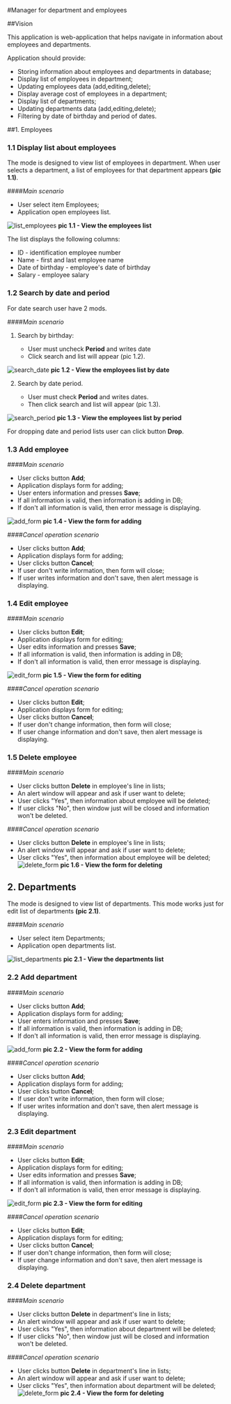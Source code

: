 #Manager for department and employees

##Vision

This application is web-application that helps 
navigate in information about employees and 
departments. 

Application should provide:
* Storing information about employees and
departments in database;
* Display list of employees in department;
* Updating employees data (add,editing,delete);
* Display average cost of employees in a department;
* Display list of departments;
* Updating departments data (add,editing,delete);
* Filtering by date of birthday and period of dates.

##1. Employees
### 1.1 Display list about employees
The mode is designed to view list of employees in department.
When user selects a department, a list of employees for that 
department appears **(pic 1.1)**.

####*Main scenario*
* User select item Employees;
* Application open employees list.

![list_employees](./list_employees.png)
**pic 1.1 - View the employees list**

The list displays the following columns:
* ID - identification employee number 
* Name - first and last employee name
* Date of birthday - employee's date of birthday
* Salary - employee salary
### 1.2 Search by date and period
For date search user have 2 mods.

####*Main scenario*
1. Search by birthday:
   
   * User must uncheck **Period** and writes date
   * Click search and list will appear (pic 1.2).
   
![search_date](./search_date.png)
**pic 1.2 - View the employees list by date**

2. Search by date period.

   * User must check **Period** and writes dates. 
   * Then click search and list will appear (pic 1.3).
   
![search_period](./search_period.png)
**pic 1.3 - View the employees list by period**

For dropping date and period lists user can click button **Drop**.

### 1.3 Add employee

####*Main scenario*
* User clicks button **Add**;
* Application displays form for adding;
* User enters information and presses **Save**;
* If all information is valid, then information is adding in DB;
* If don't all information is valid, then error message is displaying.

![add_form](./add_employee.png)
**pic 1.4 - View the form for adding**

####*Cancel operation scenario*
* User clicks button **Add**;
* Application displays form for adding;
* User clicks button **Cancel**;
* If user don't write information, then form will close;
* If user writes information and don't save, 
  then alert message is displaying.

### 1.4 Edit employee

####*Main scenario*
* User clicks button **Edit**;
* Application displays form for editing;
* User edits information and presses **Save**;
* If all information is valid, then information is adding in DB;
* If don't all information is valid, then error message is displaying.

![edit_form](./edit_employee.png)
**pic 1.5 - View the form for editing**

####*Cancel operation scenario*
* User clicks button **Edit**;
* Application displays form for editing;
* User clicks button **Cancel**;
* If user don't change information, then form will close;
* If user change information and don't save, 
  then alert message is displaying.
  
### 1.5 Delete employee

####*Main scenario*
* User clicks button **Delete** in employee's line in lists;
* An alert window will appear and ask if user want to delete;
* User clicks "Yes", then information about employee
will be deleted;
* If user clicks "No", then window just will be closed and
information won't be deleted.
  
####*Cancel operation scenario*
* User clicks button **Delete** in employee's line in lists;
* An alert window will appear and ask if user want to delete;
* User clicks "Yes", then information about employee
will be deleted;
![delete_form](./delete_employee.png)
**pic 1.6 - View the form for deleting**
  
  
## 2. Departments
The mode is designed to view list of departments.
This mode works just for edit list of departments **(pic 2.1)**.

####*Main scenario*
* User select item Departments;
* Application open departments list.

![list_departments](./list_departments.png)
**pic 2.1 - View the departments list**

### 2.2 Add department

####*Main scenario*
* User clicks button **Add**;
* Application displays form for adding;
* User enters information and presses **Save**;
* If all information is valid, then information is adding in DB;
* If don't all information is valid, then error message is displaying.

![add_form](./add_department.png)
**pic 2.2 - View the form for adding**

####*Cancel operation scenario*
* User clicks button **Add**;
* Application displays form for adding;
* User clicks button **Cancel**;
* If user don't write information, then form will close;
* If user writes information and don't save, 
  then alert message is displaying.

### 2.3 Edit department

####*Main scenario*
* User clicks button **Edit**;
* Application displays form for editing;
* User edits information and presses **Save**;
* If all information is valid, then information is adding in DB;
* If don't all information is valid, then error message is displaying.

![edit_form](./edit_department.png)
**pic 2.3 - View the form for editing**

####*Cancel operation scenario*
* User clicks button **Edit**;
* Application displays form for editing;
* User clicks button **Cancel**;
* If user don't change information, then form will close;
* If user change information and don't save, 
  then alert message is displaying.
  
### 2.4 Delete department

####*Main scenario*
* User clicks button **Delete** in department's line in lists;
* An alert window will appear and ask if user want to delete;
* User clicks "Yes", then information about department
will be deleted;
* If user clicks "No", then window just will be closed and
information won't be deleted.
  
####*Cancel operation scenario*
* User clicks button **Delete** in department's line in lists;
* An alert window will appear and ask if user want to delete;
* User clicks "Yes", then information about department
will be deleted;
![delete_form](./delete_department.png)
**pic 2.4 - View the form for deleting**

